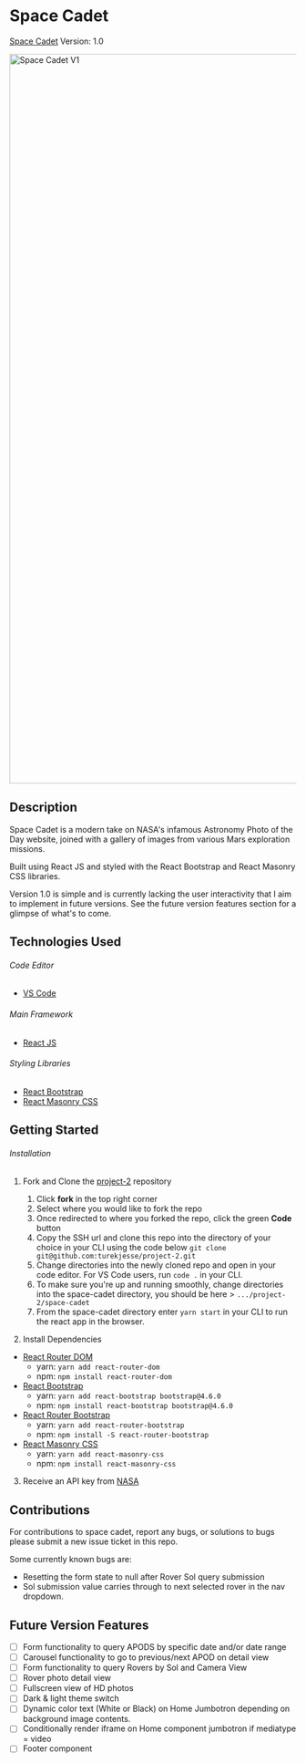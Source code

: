 # Space Cadet

[Space Cadet](https://space-cadet.netlify.app/) Version: 1.0

<img width="1280" alt="Space Cadet V1" src="https://user-images.githubusercontent.com/77644242/124290643-adba3f00-db21-11eb-8bba-9d4222672c92.png">

## Description

Space Cadet is a modern take on NASA's infamous Astronomy Photo of the Day website, joined with a gallery of images from various Mars exploration missions.

Built using React JS and styled with the React Bootstrap and React Masonry CSS libraries.

Version 1.0 is simple and is currently lacking the user interactivity that I aim to implement in future versions. See the future version features section for a glimpse of what's to come.

## Technologies Used

###### Code Editor
- [VS Code](https://code.visualstudio.com/)

###### Main Framework
- [React JS](https://github.com/facebook/react/)

###### Styling Libraries
- [React Bootstrap](https://github.com/react-bootstrap/react-bootstrap)
- [React Masonry CSS](https://github.com/paulcollett/react-masonry-css)

## Getting Started

###### Installation

1. Fork and Clone the [project-2](https://github.com/turekjesse/project-2) repository
    1. Click **fork** in the top right corner
    2. Select where you would like to fork the repo
    3. Once redirected to where you forked the repo, click the green **Code** button
    4. Copy the SSH url and clone this repo into the directory of your choice in your CLI using the code below
        ```git clone git@github.com:turekjesse/project-2.git```
    5. Change directories into the newly cloned repo and open in your code editor. For VS Code users, run ```code .``` in your CLI.
    6. To make sure you're up and running smoothly, change directories into the space-cadet directory, you should be here > ```.../project-2/space-cadet```
    7. From the space-cadet directory enter ```yarn start``` in your CLI to run the react app in the browser.

2. Install Dependencies 
- [React Router DOM](https://github.com/ReactTraining/react-router)
    - yarn: ```yarn add react-router-dom```
    - npm: ```npm install react-router-dom```
- [React Bootstrap](https://github.com/react-bootstrap/react-bootstrap)
    - yarn: ```yarn add react-bootstrap bootstrap@4.6.0```
    - npm: ```npm install react-bootstrap bootstrap@4.6.0```
- [React Router Bootstrap](https://github.com/react-bootstrap/react-router-bootstrap)
    - yarn: ```yarn add react-router-bootstrap```
    - npm: ```npm install -S react-router-bootstrap``` 
- [React Masonry CSS](https://github.com/paulcollett/react-masonry-css)
    - yarn: ```yarn add react-masonry-css```
    - npm: ```npm install react-masonry-css```

3. Receive an API key from [NASA](https://api.nasa.gov/)

## Contributions

For contributions to space cadet, report any bugs, or solutions to bugs please submit a new issue ticket in this repo. 

Some currently known bugs are:
- Resetting the form state to null after Rover Sol query submission
- Sol submission value carries through to next selected rover in the nav dropdown.

## Future Version Features

- [ ] Form functionality to query APODS by specific date and/or date range
- [ ] Carousel functionality to go to previous/next APOD on detail view
- [ ] Form functionality to query Rovers by Sol and Camera View
- [ ] Rover photo detail view
- [ ] Fullscreen view of HD photos
- [ ] Dark & light theme switch
- [ ] Dynamic color text (White or Black) on Home Jumbotron depending on background image contents.
- [ ] Conditionally render iframe on Home component jumbotron if mediatype = video
- [ ] Footer component

